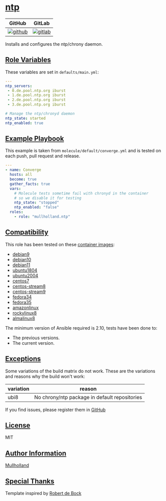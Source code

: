# [ntp](#ntp)

|GitHub|GitLab|
|------|------|
|[![github](https://github.com/mullholland/ansible-role-ntp/workflows/Ansible%20Molecule/badge.svg)](https://github.com/mullholland/ansible-role-ntp/actions)|[![gitlab](https://gitlab.com/mullholland/ansible-role-ntp/badges/master/pipeline.svg)](https://gitlab.com/mullholland/ansible-role-ntp)|[![quality](https://img.shields.io/ansible/quality/unset)](https://galaxy.ansible.com/mullholland/ntp)|

Installs and configures the ntp/chrony daemon.

## [Role Variables](#role-variables)

These variables are set in `defaults/main.yml`:
```yaml
---
ntp_servers:
 - 0.de.pool.ntp.org iburst
 - 1.de.pool.ntp.org iburst
 - 2.de.pool.ntp.org iburst
 - 3.de.pool.ntp.org iburst

# Manage the ntp/chronyd daemon
ntp_state: started
ntp_enabled: true
```


## [Example Playbook](#example-playbook)

This example is taken from `molecule/default/converge.yml` and is tested on each push, pull request and release.
```yaml
---
- name: Converge
  hosts: all
  become: true
  gather_facts: true
  vars:
    # Molecule tests sometime fail with chronyd in the container
    # so we disable it for testing
    ntp_state: "stopped"
    ntp_enabled: "false"
  roles:
    - role: "mullholland.ntp"
```





## [Compatibility](#compatibility)

This role has been tested on these [container images](https://hub.docker.com/u/mullholland):

-   [debian9](https://hub.docker.com/r/mullholland/docker-molecule-debian9)
-   [debian10](https://hub.docker.com/r/mullholland/docker-molecule-debian10)
-   [debian11](https://hub.docker.com/r/mullholland/docker-molecule-debian11)
-   [ubuntu1804](https://hub.docker.com/r/mullholland/docker-molecule-ubuntu1804)
-   [ubuntu2004](https://hub.docker.com/r/mullholland/docker-molecule-ubuntu2004)
-   [centos7](https://hub.docker.com/r/mullholland/docker-molecule-centos7)
-   [centos-stream8](https://hub.docker.com/r/mullholland/docker-molecule-centos-stream8)
-   [centos-stream9](https://hub.docker.com/r/mullholland/docker-molecule-centos-stream9)
-   [fedora34](https://hub.docker.com/r/mullholland/docker-molecule-fedora34)
-   [fedora35](https://hub.docker.com/r/mullholland/docker-molecule-fedora35)
-   [amazonlinux](https://hub.docker.com/r/mullholland/docker-molecule-amazonlinux)
-   [rockylinux8](https://hub.docker.com/r/mullholland/docker-molecule-rockylinux8)
-   [almalinux8](https://hub.docker.com/r/mullholland/docker-molecule-almalinux8)

The minimum version of Ansible required is 2.10, tests have been done to:

-   The previous versions.
-   The current version.



## [Exceptions](#exceptions)

Some variations of the build matrix do not work. These are the variations and reasons why the build won't work:

| variation                 | reason                 |
|---------------------------|------------------------|
| ubi8 | No chrony/ntp package in default repositories |


If you find issues, please register them in [GitHub](https://github.com/mullholland/ansible-role-ntp/issues)

## [License](#license)

MIT


## [Author Information](#author-information)

[Mullholland](https://github.com/mullholland)

## [Special Thanks](#special-thanks)

Template inspired by [Robert de Bock](https://github.com/robertdebock)
